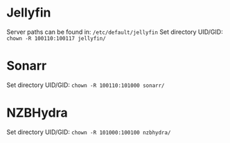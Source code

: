 # Jellyfin

Server paths can be found in: `/etc/default/jellyfin`
Set directory UID/GID: `chown -R 100110:100117 jellyfin/`

# Sonarr

Set directory UID/GID: `chown -R 100110:101000 sonarr/`

# NZBHydra

Set directory UID/GID: `chown -R 101000:100100 nzbhydra/`
